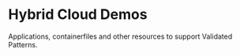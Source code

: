 # Hybrid Cloud Demos 

Applications, containerfiles and other resources to support Validated Patterns. 
